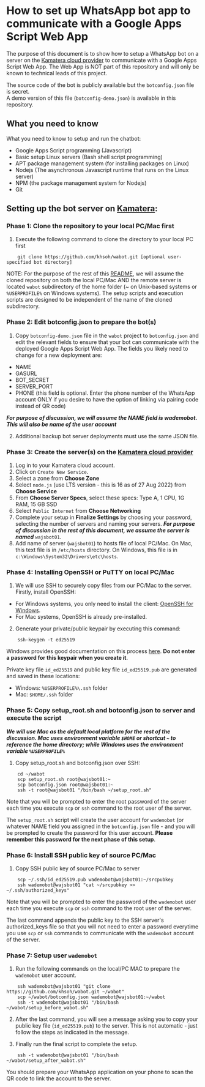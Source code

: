 # How to set up WhatsApp bot app to communicate with a Google Apps Script Web App

The purpose of this document is to show how to setup a WhatsApp bot on a server on the 
[Kamatera cloud provider](https://www.kamatera.com) to communicate with a Google Apps Script Web App.  The Web App 
is NOT part of this repository and will only be known to technical leads of this project.

The source code of the bot is publicly available but the `botconfig.json` file is secret.  
A demo version of this file (`botconfig-demo.json`) is available in this repository.

## What you need to know
What you need to know to setup and run the chatbot:

- Google Apps Script programming (Javascript)
- Basic setup Linux servers (Bash shell script programming)
- APT package management system (for installing packages on Linux)
- Nodejs (The asynchronous Javascript runtime that runs on the Linux server)
- NPM (the package management system for Nodejs)
- Git


## Setting up the bot server on [Kamatera](https://www.kamatera.com):

### Phase 1: Clone the repository to your local PC/Mac first
1. Execute the following command to clone the directory to your local PC first
```
    git clone https://github.com/khsoh/wabot.git [optional user-specified bot directory]
```

NOTE: For the purpose of the rest of this [README](https://github.com/khsoh/wabot/blob/main/README.md), 
we will assume the cloned repository on both the local PC/Mac AND the remote 
server is located `wabot` subdirectory of the home folder (~ on Unix-based 
systems or `%USERPROFILE%` on Windows systems).  The setup scripts and execution 
scripts are designed to be independent of the name of the cloned subdirectory.

### Phase 2: Edit botconfig.json to prepare the bot(s)
1. Copy `botconfig-demo.json` file in the `wabot` project to `botconfig.json` and edit the 
relevant fields to ensure that your bot can communicate with the deployed Google 
Apps Script Web App.  The fields you likely need to change for a new deployment are:
  - NAME
  - GASURL
  - BOT_SECRET
  - SERVER_PORT
  - PHONE (this field is optional.  Enter the phone number of the WhatsApp account ONLY if you 
           desire to have the option of linking via pairing code instead of QR code)

***For purpose of discussion, we will assume the NAME field is wademobot.  This will also be
name of the user account***

2. Additional backup bot server deployments must use the same JSON file.

### Phase 3: Create the server(s) on the [Kamatera cloud provider](https://www.kamatera.com)
1. Log in to your Kamatera cloud account.
2. Click on `Create New Service`.
3. Select a zone from **Choose Zone**
4. Select `node.js` (use LTS version - this is 16 as of 27 Aug 2022) from **Choose Service**
5. From **Choose Server Specs**, select these specs: Type A, 1 CPU, 1G RAM, 15 GB SSD
6. Select `Public Internet` from **Choose Networking**
7. Complete your setup in **Finalize Settings** by choosing your password, selecting
the number of servers and naming your servers.  ***For purpose of discussion in the rest of 
this document, we assume the server is named*** `wajsbot01`.
8. Add name of server (`wajsbot01`) to hosts file of local PC/Mac.  On Mac, this text file
is in `/etc/hosts` directory.  On Windows, this file is in `c:\Windows\System32\Drivers\etc\hosts`.

### Phase 4: Installing OpenSSH or PuTTY on local PC/Mac

1. We will use SSH to securely copy files from our PC/Mac to the server.  Firstly, install OpenSSH:

- For Windows systems, you only need to install the client: [OpenSSH for Windows](https://learn.microsoft.com/en-us/windows-server/administration/openssh/openssh_install_firstuse?tabs=gui#install-openssh-for-windows).  
- For Mac systems, OpenSSH is already pre-installed.

2. Generate your private/public keypair by executing this command:
```
    ssh-keygen -t ed25519
```

Windows provides good documentation on this process [here](https://learn.microsoft.com/en-us/windows-server/administration/openssh/openssh_keymanagement#user-key-generation).  **Do not enter a password for this keypair when you create it**.

Private key file `id_ed25519` and public key file `id_ed25519.pub` are generated and saved in these locations:

- Windows: `%USERPROFILE%\.ssh` folder
- Mac: `$HOME/.ssh` folder


### Phase 5: Copy setup_root.sh and botconfig.json to server and execute the script


***We will use Mac as the default local platform for the rest of the discussion.  Mac
uses environment variable `$HOME` or shortcut `~` to reference the home directory; 
while Windows uses the environment variable `%USERPROFILE%`***

1. Copy setup_root.sh and botconfig.json over SSH:
```
    cd ~/wabot
    scp setup_root.sh root@wajsbot01:~
    scp botconfig.json root@wajsbot01:~
    ssh -t root@wajsbot01 "/bin/bash ~/setup_root.sh"
```

Note that you will be prompted to enter the root password of the server each time you execute
`scp` or `ssh` command to the root user of the server.

The `setup_root.sh` script will create the user account for `wademobot` (or whatever NAME
field you assigned in the `botconfig.json` file - and you will be prompted to create the 
password for this user account.  **Please remember this password for the next phase of 
this setup**.


### Phase 6: Install SSH public key of source PC/Mac
1. Copy SSH public key of source PC/Mac to server
```
    scp ~/.ssh/id_ed25519.pub wademobot@wajsbot01:~/srcpubkey
    ssh wademobot@wajsbot01 "cat ~/srcpubkey >> ~/.ssh/authorized_keys"
```

Note that you will be prompted to enter the password of the `wademobot` user each time you execute
`scp` or `ssh` command to the root user of the server.

The last command appends the public key to the SSH server's authorized_keys file so that you 
will not need to enter a password everytime you use `scp` or `ssh` commands to communicate with the
`wademobot` account of the server.


### Phase 7: Setup user `wademobot`
1. Run the following commands on the local/PC MAC to prepare the `wademobot` user account.
```
    ssh wademobot@wajsbot01 "git clone https://github.com/khsoh/wabot.git ~/wabot"
    scp ~/wabot/botconfig.json wademobot@wajsbot01:~/wabot
    ssh -t wademobot@wajsbot01 "/bin/bash ~/wabot/setup_before_wabot.sh"
```

2. After the last command, you will see a message asking you to copy your public key file
(`id_ed25519.pub`) to the server.  This is not automatic - just follow the steps as 
indicated in the message.


3. Finally run the final script to complete the setup.
```
    ssh -t wademobot@wajsbot01 "/bin/bash ~/wabot/setup_after_wabot.sh"
```

You should prepare your WhatsApp application on your phone to scan the QR code to link the 
account to the server.


